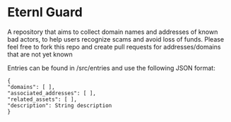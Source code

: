 # Eternl Guard
A repository that aims to collect domain names and addresses of known bad actors, to help users recognize scams and avoid loss of funds. Please feel free to fork this repo and create pull requests for addresses/domains that are not yet known

Entries can be found in /src/entries and use the following JSON format:

```
{
"domains": [ ],
"associated_addresses": [ ],
"related_assets": [ ],
"description": String description
}
```
